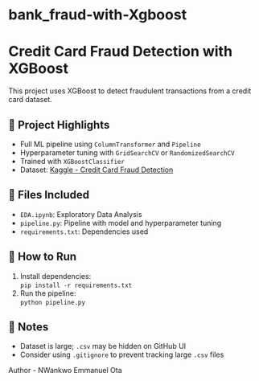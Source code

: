 # bank_fraud-with-Xgboost

# Credit Card Fraud Detection with XGBoost

This project uses XGBoost to detect fraudulent transactions from a credit card dataset.

## 🧠 Project Highlights
- Full ML pipeline using `ColumnTransformer` and `Pipeline`
- Hyperparameter tuning with `GridSearchCV` or `RandomizedSearchCV`
- Trained with `XGBoostClassifier`
- Dataset: [Kaggle - Credit Card Fraud Detection](https://www.kaggle.com/datasets/mlg-ulb/creditcardfraud)

## 🔧 Files Included
- `EDA.ipynb`: Exploratory Data Analysis
- `pipeline.py`: Pipeline with model and hyperparameter tuning
- `requirements.txt`: Dependencies used

## 🚀 How to Run
1. Install dependencies:  
   `pip install -r requirements.txt`
2. Run the pipeline:  
   `python pipeline.py`

## 📝 Notes
- Dataset is large; `.csv` may be hidden on GitHub UI
- Consider using `.gitignore` to prevent tracking large `.csv` files

Author - NWankwo Emmanuel Ota

